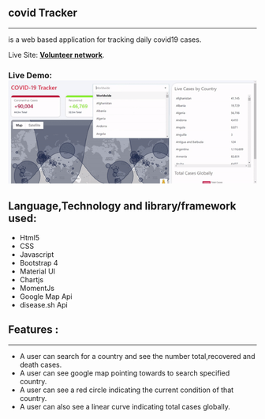 ## covid Tracker
---
is a web based application for tracking daily covid19 cases.

Live Site:  **[Volunteer network]( https://abedinforhan.github.io/Covid-Tracker/index.html)**. 

### Live Demo: ![Covid Tracker](/covid.gif "Covid Tracker")

##
## Language,Technology and library/framework used: 
- Html5
- CSS 
- Javascript 
- Bootstrap 4 
- Material UI 
- Chartjs
- MomentJs
- Google Map Api
- disease.sh Api

## Features : 
---
- A user can  search for a country and see the number total,recovered and death cases.
- A user can see google map pointing towards to search specified country.
- A user can see a red circle indicating the current condition of that country.
- A user can also see a linear curve indicating total cases
globally.





